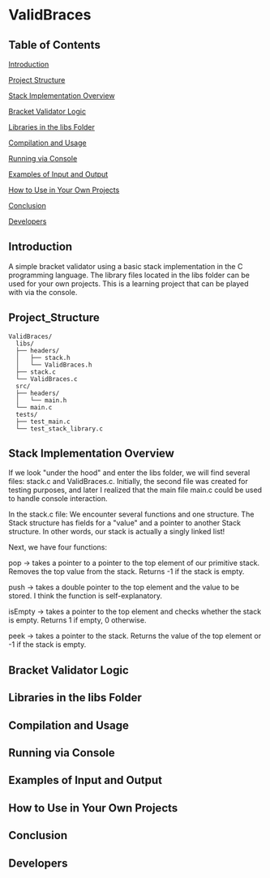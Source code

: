 # ValidBraces

## Table of Contents

[Introduction](#Introduction)

[Project Structure](#Project_Structure)

[Stack Implementation Overview](#Stack_Implementation_Overview)

[Bracket Validator Logic](#Bracket_Validator_Logic)

[Libraries in the libs Folder](#Libraries_in_the_libs_Folder)

[Compilation and Usage](#Compilation_and_Usage)

[Running via Console](#Running_via_Console)

[Examples of Input and Output](#Examples_of_Input_and_Output)

[How to Use in Your Own Projects](#How_to_Use_in_Your_Own_Projects)

[Conclusion](#Conclusion)

[Developers](#Developers)

## Introduction
A simple bracket validator using a basic stack implementation in the C programming language. The library files located in the libs folder can be used for your own projects. This is a learning project that can be played with via the console.

## Project_Structure
```text
ValidBraces/
  libs/
  ├── headers/
  │   ├── stack.h
  │   └── ValidBraces.h
  ├── stack.c
  └── ValidBraces.c
  src/
  ├── headers/
  │   └── main.h
  └── main.c
  tests/
  ├── test_main.c
  └── test_stack_library.c
```

## Stack Implementation Overview
If we look "under the hood" and enter the libs folder, we will find several files: stack.c and ValidBraces.c. Initially, the second file was created for testing purposes, and later I realized that the main file main.c could be used to handle console interaction.

In the stack.c file:
We encounter several functions and one structure. The Stack structure has fields for a "value" and a pointer to another Stack structure. In other words, our stack is actually a singly linked list!

Next, we have four functions:

pop → takes a pointer to a pointer to the top element of our primitive stack. 
Removes the top value from the stack. Returns -1 if the stack is empty.

push → takes a double pointer to the top element and the value to be stored. 
I think the function is self-explanatory.

isEmpty → takes a pointer to the top element and checks whether the stack is empty. 
Returns 1 if empty, 0 otherwise.

peek → takes a pointer to the stack. 
Returns the value of the top element or -1 if the stack is empty.


## Bracket Validator Logic

## Libraries in the libs Folder

## Compilation and Usage

## Running via Console

## Examples of Input and Output

## How to Use in Your Own Projects

## Conclusion

## Developers
